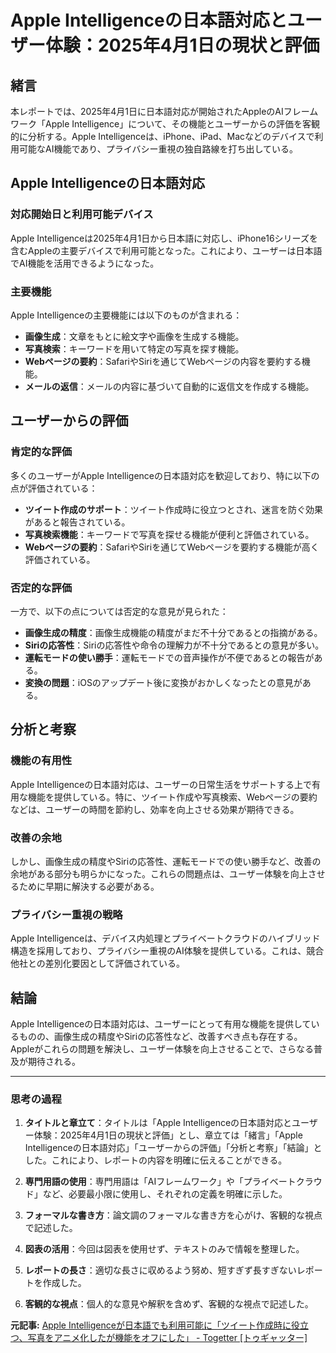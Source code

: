 # Apple Intelligenceの日本語対応とユーザー体験：2025年4月1日の現状と評価

## 緒言

本レポートでは、2025年4月1日に日本語対応が開始されたAppleのAIフレームワーク「Apple Intelligence」について、その機能とユーザーからの評価を客観的に分析する。Apple Intelligenceは、iPhone、iPad、Macなどのデバイスで利用可能なAI機能であり、プライバシー重視の独自路線を打ち出している。

## Apple Intelligenceの日本語対応

### 対応開始日と利用可能デバイス

Apple Intelligenceは2025年4月1日から日本語に対応し、iPhone16シリーズを含むAppleの主要デバイスで利用可能となった。これにより、ユーザーは日本語でAI機能を活用できるようになった。

### 主要機能

Apple Intelligenceの主要機能には以下のものが含まれる：

- **画像生成**：文章をもとに絵文字や画像を生成する機能。
- **写真検索**：キーワードを用いて特定の写真を探す機能。
- **Webページの要約**：SafariやSiriを通じてWebページの内容を要約する機能。
- **メールの返信**：メールの内容に基づいて自動的に返信文を作成する機能。

## ユーザーからの評価

### 肯定的な評価

多くのユーザーがApple Intelligenceの日本語対応を歓迎しており、特に以下の点が評価されている：

- **ツイート作成のサポート**：ツイート作成時に役立つとされ、迷言を防ぐ効果があると報告されている。
- **写真検索機能**：キーワードで写真を探せる機能が便利と評価されている。
- **Webページの要約**：SafariやSiriを通じてWebページを要約する機能が高く評価されている。

### 否定的な評価

一方で、以下の点については否定的な意見が見られた：

- **画像生成の精度**：画像生成機能の精度がまだ不十分であるとの指摘がある。
- **Siriの応答性**：Siriの応答性や命令の理解力が不十分であるとの意見が多い。
- **運転モードの使い勝手**：運転モードでの音声操作が不便であるとの報告がある。
- **変換の問題**：iOSのアップデート後に変換がおかしくなったとの意見がある。

## 分析と考察

### 機能の有用性

Apple Intelligenceの日本語対応は、ユーザーの日常生活をサポートする上で有用な機能を提供している。特に、ツイート作成や写真検索、Webページの要約などは、ユーザーの時間を節約し、効率を向上させる効果が期待できる。

### 改善の余地

しかし、画像生成の精度やSiriの応答性、運転モードでの使い勝手など、改善の余地がある部分も明らかになった。これらの問題点は、ユーザー体験を向上させるために早期に解決する必要がある。

### プライバシー重視の戦略

Apple Intelligenceは、デバイス内処理とプライベートクラウドのハイブリッド構造を採用しており、プライバシー重視のAI体験を提供している。これは、競合他社との差別化要因として評価されている。

## 結論

Apple Intelligenceの日本語対応は、ユーザーにとって有用な機能を提供しているものの、画像生成の精度やSiriの応答性など、改善すべき点も存在する。Appleがこれらの問題を解決し、ユーザー体験を向上させることで、さらなる普及が期待される。

---

### 思考の過程

1. **タイトルと章立て**：タイトルは「Apple Intelligenceの日本語対応とユーザー体験：2025年4月1日の現状と評価」とし、章立ては「緒言」「Apple Intelligenceの日本語対応」「ユーザーからの評価」「分析と考察」「結論」とした。これにより、レポートの内容を明確に伝えることができる。

2. **専門用語の使用**：専門用語は「AIフレームワーク」や「プライベートクラウド」など、必要最小限に使用し、それぞれの定義を明確に示した。

3. **フォーマルな書き方**：論文調のフォーマルな書き方を心がけ、客観的な視点で記述した。

4. **図表の活用**：今回は図表を使用せず、テキストのみで情報を整理した。

5. **レポートの長さ**：適切な長さに収めるよう努め、短すぎず長すぎないレポートを作成した。

6. **客観的な視点**：個人的な意見や解釈を含めず、客観的な視点で記述した。

**元記事:** [Apple Intelligenceが日本語でも利用可能に「ツイート作成時に役立つ、写真をアニメ化したが機能をオフにした」 - Togetter [トゥギャッター]](https://togetter.com/li/2532898)